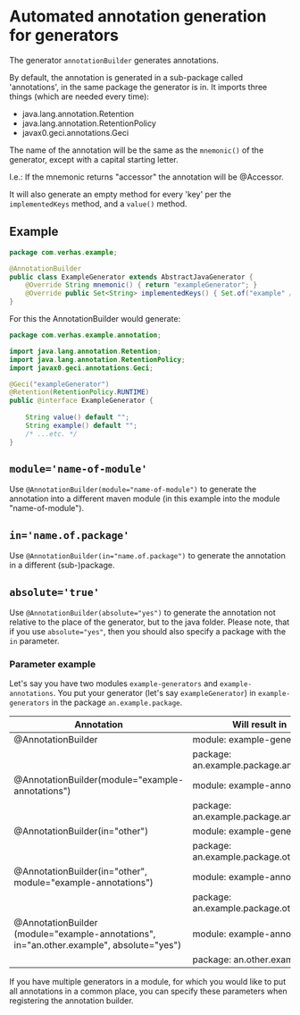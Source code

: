 # Automated annotation generation for generators

The generator `annotationBuilder` generates annotations.

By default, the annotation is generated in a sub-package called 'annotations', in
the same package the generator is in. It imports three things (which are needed every time):
* java.lang.annotation.Retention
* java.lang.annotation.RetentionPolicy
* javax0.geci.annotations.Geci
   
The name of the annotation will be the same as the `mnemonic()` of the generator, 
except with a capital starting letter.

I.e.: If the mnemonic returns "accessor" the annotation will be @Accessor.

It will also generate an empty method for every 'key' per the `implementedKeys` method,
and a `value()` method.

## Example

```java
package com.verhas.example;

@AnnotationBuilder
public class ExampleGenerator extends AbstractJavaGenerator {
    @Override String mnemonic() { return "exampleGenerator"; }
    @Override public Set<String> implementedKeys() { Set.of("example" /*...etc.*/); }
}
```

For this the AnnotationBuilder would generate:

```java
package com.verhas.example.annotation;

import java.lang.annotation.Retention;
import java.lang.annotation.RetentionPolicy;
import javax0.geci.annotations.Geci;

@Geci("exampleGenerator")
@Retention(RetentionPolicy.RUNTIME)
public @interface ExampleGenerator {
    
    String value() default "";
    String example() default "";
    /* ...etc. */
}
```

## `module='name-of-module'`

Use `@AnnotationBuilder(module="name-of-module")` to generate the annotation
into a different maven module (in this example into the module "name-of-module").

## `in='name.of.package'`

Use `@AnnotationBuilder(in="name.of.package")` to generate the annotation in a different
(sub-)package.
 
## `absolute='true'`
 
Use `@AnnotationBuilder(absolute="yes")` to generate the annotation not relative to the
place of the generator, but to the java folder. Please note, that if you use `absolute="yes"`,
then you should also specify a package with the `in` parameter.

### Parameter example

Let's say you have two modules `example-generators` and `example-annotations`.
You put your generator (let's say `exampleGenerator`) in `example-generators` in the package `an.example.package`.

| Annotation         | Will result in                         |
| -------------------|--------------------------------------- |
| @AnnotationBuilder | module: example-generators             |
|                    | package: an.example.package.annotation |
| @AnnotationBuilder(module="example-annotations") | module: example-annotations | 
|                    |package: an.example.package.annotation |
| @AnnotationBuilder(in="other") | module: example-generators |
| |package: an.example.package.other |
|@AnnotationBuilder(in="other", module="example-annotations")| module: example-annotations |  
| | package: an.example.package.other |
| @AnnotationBuilder (module="example-annotations", in="an.other.example", absolute="yes") | module: example-annotations |
| | package: an.other.example |
        

If you have multiple generators in a module, for which you would like to put all 
annotations in a common place, you can specify these parameters when registering 
the annotation builder.
